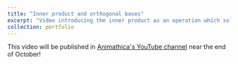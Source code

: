 ```yaml
---
title: "Inner product and orthogonal bases"
excerpt: "Video introducing the inner product as an operation which solves the problem of &quot;finding coefficients&quot; in a simple and scalable manner through the use of orthogonal (finite) bases; this result, in turn, allows us to interpret give the inner product its usual geometric interpretation. (Currently in production in collaboration with [Animathica](https://www.youtube.com/channel/UCzkyH2bxpesubzc87VxqDiA); the script and animation code can be found in [this repository](https://github.com/animathica/alganim).)"
collection: portfolio
---
```


This video will be published in [Animathica's YouTube channel](https://www.youtube.com/channel/UCzkyH2bxpesubzc87VxqDiA) near the end of October!
